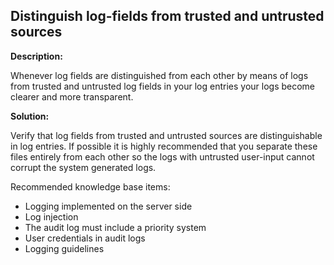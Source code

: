 Distinguish log-fields from trusted and untrusted sources
-------

**Description:**

Whenever log fields are distinguished from each other by means of logs from trusted and
untrusted log fields in your log entries your logs become clearer and more transparent.


**Solution:**

Verify that log fields from trusted and untrusted sources are distinguishable in
log entries. If possible it is highly recommended that you separate these files
entirely from each other so the logs with untrusted user-input cannot corrupt the
system generated logs.

Recommended knowledge base items:

- Logging implemented on the server side
- Log injection
- The audit log must include a priority system
- User credentials in audit logs
- Logging guidelines

